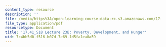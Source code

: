 ```yaml
---
content_type: resource
description: ''
file: /media/https%3A/open-learning-course-data-rc.s3.amazonaws.com/17-41-introduction-to-international-relations-spring-2018/7c4bb5d0f516b07d7e691d5fa1ea0a59_MIT17_41S18_lec23b.pdf
file_type: application/pdf
resourcetype: Document
title: '17.41_S18 Lecture 23B: Poverty, Development, and Hunger'
uid: 7c4bb5d0-f516-b07d-7e69-1d5fa1ea0a59
---
```

